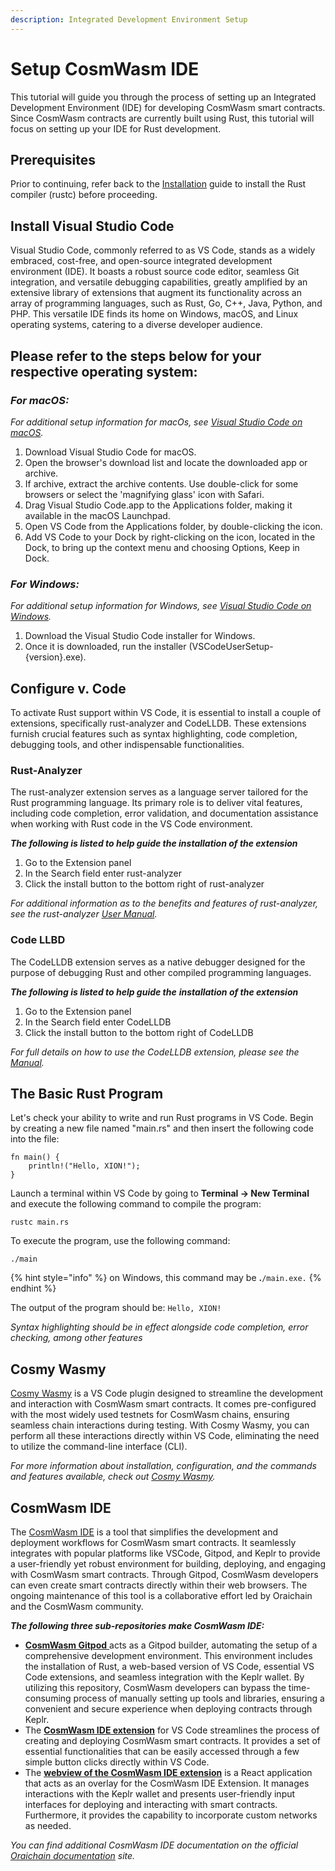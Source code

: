 ```yaml
---
description: Integrated Development Environment Setup
---
```


# Setup CosmWasm IDE

This tutorial will guide you through the process of setting up an Integrated Development Environment (IDE) for developing CosmWasm smart contracts. Since CosmWasm contracts are currently built using Rust, this tutorial will focus on setting up your IDE for Rust development.

## Prerequisites

Prior to continuing, refer back to the [Installation](installation-prerequisites-setup-local-environment.md) guide to install the Rust compiler (rustc) before proceeding.

## Install Visual Studio Code

Visual Studio Code, commonly referred to as VS Code, stands as a widely embraced, cost-free, and open-source integrated development environment (IDE). It boasts a robust source code editor, seamless Git integration, and versatile debugging capabilities, greatly amplified by an extensive library of extensions that augment its functionality across an array of programming languages, such as Rust, Go, C++, Java, Python, and PHP. This versatile IDE finds its home on Windows, macOS, and Linux operating systems, catering to a diverse developer audience.

## Please refer to the steps below for your respective operating system:

### _For macOS:_

_For additional setup information for macOs, see_ [_Visual Studio Code on macOS_](https://code.visualstudio.com/docs/setup/mac)_._

1. Download Visual Studio Code for macOS.
2. Open the browser's download list and locate the downloaded app or archive.
3. If archive, extract the archive contents. Use double-click for some browsers or select the 'magnifying glass' icon with Safari.
4. Drag Visual Studio Code.app to the Applications folder, making it available in the macOS Launchpad.
5. Open VS Code from the Applications folder, by double-clicking the icon.
6. Add VS Code to your Dock by right-clicking on the icon, located in the Dock, to bring up the context menu and choosing Options, Keep in Dock.

### _For Windows:_

_For additional setup information for Windows, see_ [_Visual Studio Code on Windows_](https://code.visualstudio.com/docs/setup/windows)_._

1. Download the Visual Studio Code installer for Windows.
2. Once it is downloaded, run the installer (VSCodeUserSetup-{version}.exe).

## Configure v. Code

To activate Rust support within VS Code, it is essential to install a couple of extensions, specifically rust-analyzer and CodeLLDB. These extensions furnish crucial features such as syntax highlighting, code completion, debugging tools, and other indispensable functionalities.

### Rust-Analyzer

The rust-analyzer extension serves as a language server tailored for the Rust programming language. Its primary role is to deliver vital features, including code completion, error validation, and documentation assistance when working with Rust code in the VS Code environment.

_**The following is listed to help guide the installation of the extension**_

1. Go to the Extension panel
2. In the Search field enter rust-analyzer
3. Click the install button to the bottom right of rust-analyzer

_For additional information as to the benefits and features of rust-analyzer, see the rust-analyzer_ [_User Manual_](https://rust-analyzer.github.io/manual.html)_._

### Code LLBD

The CodeLLDB extension serves as a native debugger designed for the purpose of debugging Rust and other compiled programming languages.

_**The following is listed to help guide the**_ _**installation of the extension**_

1. Go to the Extension panel
2. In the Search field enter CodeLLDB
3. Click the install button to the bottom right of CodeLLDB

_For full details on how to use the CodeLLDB extension, please see the_ [_Manual_](https://github.com/vadimcn/codelldb/blob/v1.9.0/MANUAL.md)_._

## The Basic Rust Program

Let's check your ability to write and run Rust programs in VS Code. Begin by creating a new file named "main.rs" and then insert the following code into the file:

```
fn main() {
    println!("Hello, XION!");
}
```

Launch a terminal within VS Code by going to **Terminal -> New Terminal** and execute the following command to compile the program:

```
rustc main.rs
```

To execute the program, use the following command:

```
./main
```

{% hint style="info" %}
on Windows, this command may be **.**`/main.exe.`
{% endhint %}

The output of the program should be: `Hello, XION!`

_Syntax highlighting should be in effect alongside code completion, error checking, among other features_

## Cosmy Wasmy

[Cosmy Wasmy](https://marketplace.visualstudio.com/items?itemName=spoorthi.cosmy-wasmy) is a VS Code plugin designed to streamline the development and interaction with CosmWasm smart contracts. It comes pre-configured with the most widely used testnets for CosmWasm chains, ensuring seamless chain interactions during testing. With Cosmy Wasmy, you can perform all these interactions directly within VS Code, eliminating the need to utilize the command-line interface (CLI).

_For more information about installation, configuration, and the commands and features available, check out_ [_Cosmy Wasmy_](https://marketplace.visualstudio.com/items?itemName=spoorthi.cosmy-wasmy)_._

## CosmWasm IDE

The [CosmWasm IDE](https://github.com/oraichain/cw-ide-vscode) is a tool that simplifies the development and deployment workflows for CosmWasm smart contracts. It seamlessly integrates with popular platforms like VSCode, Gitpod, and Keplr to provide a user-friendly yet robust environment for building, deploying, and engaging with CosmWasm smart contracts. Through Gitpod, CosmWasm developers can even create smart contracts directly within their web browsers. The ongoing maintenance of this tool is a collaborative effort led by Oraichain and the CosmWasm community.

_**The following three sub-repositories make CosmWasm IDE:**_

* [**CosmWasm Gitpod** ](https://github.com/oraichain/cw-ide-webview)acts as a Gitpod builder, automating the setup of a comprehensive development environment. This environment includes the installation of Rust, a web-based version of VS Code, essential VS Code extensions, and seamless integration with the Keplr wallet. By utilizing this repository, CosmWasm developers can bypass the time-consuming process of manually setting up tools and libraries, ensuring a convenient and secure experience when deploying contracts through Keplr.
* The [**CosmWasm IDE extension**](https://github.com/oraichain/cw-ide-vscode) for VS Code streamlines the process of creating and deploying CosmWasm smart contracts. It provides a set of essential functionalities that can be easily accessed through a few simple button clicks directly within VS Code.
* The [**webview of the CosmWasm IDE extension**](https://github.com/oraichain/cw-ide-webview) is a React application that acts as an overlay for the CosmWasm IDE Extension. It manages interactions with the Keplr wallet and presents user-friendly input interfaces for deploying and interacting with smart contracts. Furthermore, it provides the capability to incorporate custom networks as needed.

_You can find additional CosmWasm IDE documentation on the official_ [_Oraichain documentation_](https://docs.orai.io/developers/cosmwasm-ide/tutorial-01) _site._



